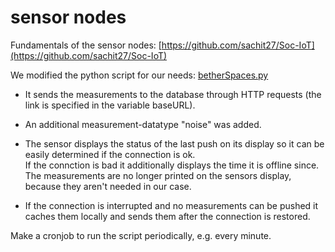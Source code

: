 # sensor nodes

Fundamentals of the sensor nodes: [https://github.com/sachit27/Soc-IoT](https://github.com/sachit27/Soc-IoT)



We modified the python script for our needs: [betherSpaces.py](./sensorNodes/betherSpaces.py)

- It sends the measurements to the database through HTTP requests (the link is specified in the variable baseURL).

- An additional measurement-datatype "noise" was added.

- The sensor displays the status of the last push on its display so it can be easily determined if the connection is ok. \
If the connction is bad it additionally displays the time it is offline since. \
The measurements are no longer printed on the sensors display, because they aren't needed in our case.

- If the connection is interrupted and no measurements can be pushed it caches them locally and sends them after the connection is restored.


Make a cronjob to run the script periodically, e.g. every minute.

